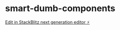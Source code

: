 # smart-dumb-components

[Edit in StackBlitz next generation editor ⚡️](https://stackblitz.com/~/github.com/inesPuga/smart-dumb-components)